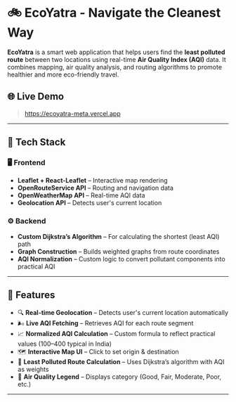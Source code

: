 # 🚲 EcoYatra - Navigate the Cleanest Way

**EcoYatra** is a smart web application that helps users find the **least polluted route** between two locations using real-time **Air Quality Index (AQI)** data.
It combines mapping, air quality analysis, and routing algorithms to promote healthier and more eco-friendly travel.

## 🌐 Live Demo
>   https://ecoyatra-meta.vercel.app

---

## 🔧 Tech Stack

### 🖥 Frontend
- **Leaflet + React-Leaflet** – Interactive map rendering
- **OpenRouteService API** – Routing and navigation data
- **OpenWeatherMap API** – Real-time AQI data
- **Geolocation API** – Detects user's current location

### ⚙️ Backend
- **Custom Dijkstra’s Algorithm** – For calculating the shortest (least AQI) path
- **Graph Construction** – Builds weighted graphs from route coordinates
- **AQI Normalization** – Custom logic to convert pollutant components into practical AQI

---

## 📍 Features

- 🔍 **Real-time Geolocation** – Detects user's current location automatically
- 🌬️ **Live AQI Fetching** – Retrieves AQI for each route segment
- 📈 **Normalized AQI Calculation** – Custom formula to reflect practical values (100–400 typical in India)
- 🗺️ **Interactive Map UI** – Click to set origin & destination
- 🧮 **Least Polluted Route Calculation** – Uses Dijkstra’s algorithm with AQI as weights
- 🌈 **Air Quality Legend** – Displays category (Good, Fair, Moderate, Poor, etc.)

---
